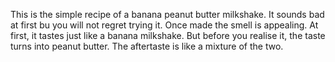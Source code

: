 This is the simple recipe of a banana peanut butter milkshake. It sounds bad at first bu you will not regret trying it. 
Once made the smell is appealing. At first, it tastes just like a banana milkshake. But before you realise it, the taste turns into peanut butter. The aftertaste is like a mixture of the two. 
